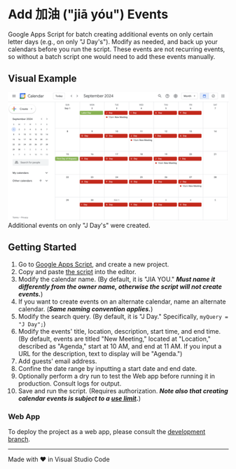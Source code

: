 # Add 加油 ("jiā yóu") Events

Google Apps Script for batch creating additional events on only certain letter days (e.g., on only "J Day's"). Modify as needed, and back up your calendars before you run the script. These events are not recurring events, so without a batch script one would need to add these events manually.

## Visual Example

<img src="screenshots/calendar.png" alt="screenshot of calendar" width="800"><br>Additional events on only "J Day's" were created.

## Getting Started

1. Go to [Google Apps Script](https://script.google.com/), and create a new project.
2. Copy and paste [the script](./Code.gs) into the editor.
3. Modify the calendar name. (By default, it is "JIA YOU." **_Must name it differently from the owner name, otherwise the script will not create events._**)
4. If you want to create events on an alternate calendar, name an alternate calendar. (**_Same naming convention applies._**)
5. Modify the search query. (By default, it is "J Day." Specifically, `myQuery = "J Day";`)
6. Modify the events' title, location, description, start time, and end time. (By default, events are titled "New Meeting," located at "Location," described as "Agenda," start at 10 AM, and end at 11 AM. If you input a URL for the description, text to display will be "Agenda.")
7. Add guests' email address.
8. Confine the date range by inputting a start date and end date.
9. Optionally perform a dry run to test the Web app before running it in production. Consult logs for output.
10. Save and run the script. (Requires authorization. **_Note also that creating calendar events is subject to a [use limit](https://support.google.com/a/answer/2905486?hl=en)._**)

### Web App

To deploy the project as a web app, please consult the [development branch](https://github.com/saegl5/jiayou_add_events/tree/development).

<hr>
Made with &heartsuit; in Visual Studio Code